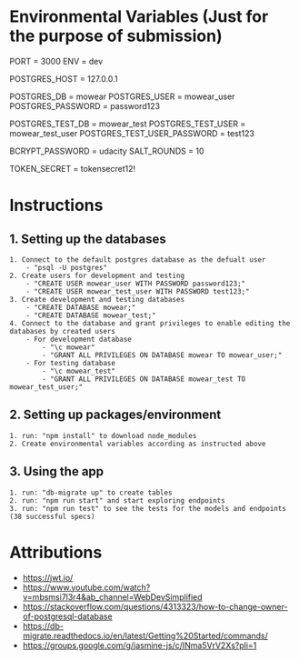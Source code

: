 # Environmental Variables (Just for the purpose of submission)
PORT = 3000
ENV = dev

POSTGRES_HOST = 127.0.0.1

POSTGRES_DB = mowear
POSTGRES_USER = mowear_user
POSTGRES_PASSWORD = password123

POSTGRES_TEST_DB = mowear_test
POSTGRES_TEST_USER = mowear_test_user
POSTGRES_TEST_USER_PASSWORD = test123

BCRYPT_PASSWORD = udacity
SALT_ROUNDS = 10

TOKEN_SECRET = tokensecret12!

# Instructions
## 1. Setting up the databases
    1. Connect to the default postgres database as the defualt user
        - "psql -U postgres"
    2. Create users for development and testing
        - "CREATE USER mowear_user WITH PASSWORD password123;"
        - "CREATE USER mowear_test_user WITH PASSWORD test123;"
    3. Create development and testing databases
        - "CREATE DATABASE mowear;"
        - "CREATE DATABASE mowear_test;"
    4. Connect to the database and grant privileges to enable editing the databases by created users
        - For development database
            - "\c mowear"
            - "GRANT ALL PRIVILEGES ON DATABASE mowear TO mowear_user;"
        - For testing database
            - "\c mowear_test"
            - "GRANT ALL PRIVILEGES ON DATABASE mowear_test TO mowear_test_user;"
## 2. Setting up packages/environment
    1. run: "npm install" to download node_modules
    2. Create environmental variables according as instructed above

## 3. Using the app
    1. run: "db-migrate up" to create tables
    2. run: "npm run start" and start exploring endpoints
    3. run: "npm run test" to see the tests for the models and endpoints (38 successful specs)

# Attributions
- https://jwt.io/
- https://www.youtube.com/watch?v=mbsmsi7l3r4&ab_channel=WebDevSimplified
- https://stackoverflow.com/questions/4313323/how-to-change-owner-of-postgresql-database
- https://db-migrate.readthedocs.io/en/latest/Getting%20Started/commands/
- https://groups.google.com/g/jasmine-js/c/INma5VrV2Xs?pli=1